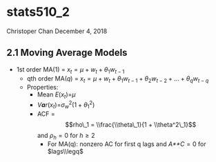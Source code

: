stats510\_2
================
Christoper Chan
December 4, 2018

2.1 Moving Average Models
-------------------------

-   1st order MA(1) = *x*<sub>*t*</sub> = *μ* + *w*<sub>*t*</sub> + *θ*<sub>1</sub>*w*<sub>*t* − 1</sub>
    -   qth order MA(*q*) = *x*<sub>*t*</sub> = *μ* + *w*<sub>*t*</sub> + *θ*<sub>1</sub>*w*<sub>*t* − 1</sub> + *θ*<sub>2</sub>*w*<sub>*t* − 2</sub> + ... + *θ*<sub>*q*</sub>*w*<sub>*t* − *q*</sub>
    -   Properties:
        -   Mean *E*(*x*<sub>*t*</sub>)=*μ*
        -   *V**a**r*(*x*<sub>*t*</sub>)=*σ*<sub>*w*</sub><sup>2</sup>(1 + *θ*<sub>1</sub><sup>2</sup>)
        -   ACF =
            $$rho\_1 = \\frac{\\theta\_1}{1 + \\theta^2\_1}$$
             and *ρ*<sub>*h*</sub> = 0 for *h* ≥ 2
            -   For MA(q): nonzero AC for first q lags and *A**C* = 0 for $lags\\legq$
